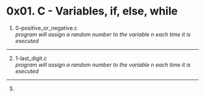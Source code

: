 # 0x01. C - Variables, if, else, while
1. 0-positive_or_negative.c </br>
_program will assign a random number to the variable n each time it is executed_
---
2. 1-last_digit.c </br>
_program will assign a random number to the variable n each time it is executed_
---
3. 
